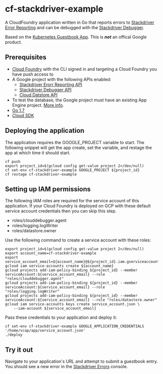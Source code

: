 # cf-stackdriver-example

A CloudFoundry application written in Go that reports errors to [Stackdriver Error Reporting](https://cloud.google.com/error-reporting/) and can be debugged with the [Stackdriver Debugger](https://cloud.google.com/debugger/).

Based on the [Kubernetes Guestbook App](https://github.com/kubernetes/kubernetes/tree/master/examples/guestbook-go). This is ***not*** an offical Google product.

## Prerequisites

- [Cloud Foundry](https://cloud.google.com/solutions/cloud-foundry-on-gcp) with the CLI signed in and targeting a Cloud Foundry you have push access to
- A Google project with the following APIs enabled:
  - [Stackdriver Erorr Reporting API](https://pantheon.corp.google.com/apis/api/clouderrorreporting.googleapis.com/overview)
  - [Stackdriver Debugger API](https://pantheon.corp.google.com/apis/api/clouddebugger.googleapis.com/overview)
  - [Cloud Datstore API](https://pantheon.corp.google.com/apis/api/datastore.googleapis.com/overview)
- To test the database, the Google project must have an existing App Engine project. [More info](https://cloud.google.com/datastore/docs/activate).
- [Go 1.7](https://golang.org/)
- [Cloud SDK](https://cloud.google.com/sdk/downloads)

## Deploying the application

The application requires the GOOGLE_PROJECT variable to start. The following snippet will get the app create, set the variable, and restage the app at which time it should start.

```
cf push
export project_id=$(gcloud config get-value project 2>/dev/null)
cf set-env cf-stackdriver-example GOOGLE_PROJECT ${project_id}
cf restage cf-stackdriver-example
```

## Setting up IAM permissions

The following IAM roles are required for the service account of this application. If your Cloud Foundry is deployed on GCP with these default service account credentials then you can skip this step.
- roles/clouddebugger.agent
- roles/logging.logWriter
- roles/datastore.owner


Use the following command to create a service account with these roles:
```
export project_id=$(gcloud config get-value project 2>/dev/null)
export account_name=cf-stackdriver-example
export service_account_email=${account_name}@${project_id}.iam.gserviceaccount.com
gcloud iam service-accounts create ${account_name}
gcloud projects add-iam-policy-binding ${project_id} --member serviceAccount:${service_account_email} --role "roles/clouddebugger.agent"
gcloud projects add-iam-policy-binding ${project_id} --member serviceAccount:${service_account_email} --role "roles/logging.logWriter"
gcloud projects add-iam-policy-binding ${project_id} --member serviceAccount:${service_account_email} --role "roles/datastore.owner"
gcloud iam service-accounts keys create service_account.json \
    --iam-account ${service_account_email}
```

Pass these credentials to your application and deploy it:
```
cf set-env cf-stackdriver-example GOOGLE_APPLICATION_CREDENTIALS '/home/vcap/app/service_account.json'
./deploy
```

## Try it out

Navigate to your application's URL and attempt to submit a guestbook entry. You should see a new error in the [Stackdriver Errors](https://pantheon.corp.google.com/errors) console.
